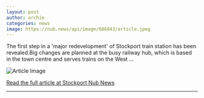 ```yaml
---
layout: post
author: archie
categories: news
image: https://nub.news/api/image/686843/article.jpeg
---
```

The first step in a 'major redevelopment' of Stockport train station has been revealed.Big changes are planned at the busy railway hub, which is based in the town centre and serves trains on the West ...

![Article Image](https://nub.news/api/image/686843/article.jpeg)

[Read the full article at Stockport Nub News](https://stockport.nub.news/news/local-news/the-major-redevelopment-planned-for-stockport-station-270319)

---
